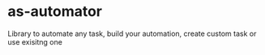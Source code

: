 # as-automator
Library to automate any task, build your automation, create custom task or use exisitng one
